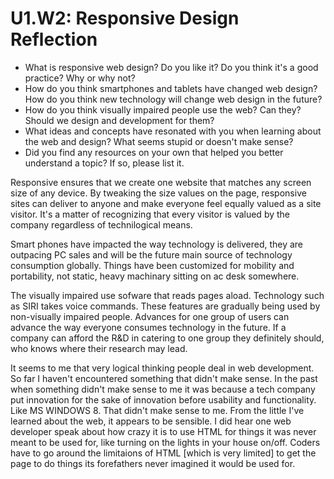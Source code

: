 # U1.W2: Responsive Design Reflection

* What is responsive web design? Do you like it?  Do you think it's a good practice? Why or why not?
* How do you think smartphones and tablets have changed web design? How do you think new technology will change web design in the future?
* How do you think visually impaired people use the web? Can they? Should we design and development for them?
* What ideas and concepts have resonated with you when learning about the web and design? What seems stupid or doesn't make sense?
* Did you find any resources on your own that helped you better understand a topic? If so, please list it.
 

Responsive ensures that we create one website that matches any screen size of any device. 
By tweaking the size values on the page, responsive sites can deliver to anyone and make everyone feel equally valued as a site visitor.
It's a matter of recognizing that every visitor is valued by the company regardless of technilogical means.

Smart phones have impacted the way technology is delivered, they are outpacing PC sales and will be the future main source of technology consumption globally. Things have been customized for mobility and portability, not static, heavy machinary sitting on ac desk somewhere.

The visually impaired use sofware that reads  pages aload. Technology such as SIRI takes voice commands. These features are gradually being used by non-visually impaired people. Advances for one group of users can advance the way everyone consumes technology in the future. If a company can afford the R&D in catering to one group they definitely should, who knows where their research may lead.

It seems to me that very logical thinking people deal in web development. So far I haven't encountered something that didn't make sense. In the past when something didn't make sense to me it was because a tech company put innovation for the sake of innovation before usability and functionality. Like MS WINDOWS 8. That didn't make sense to me. From the little I've learned about the web, it appears to be sensible. I did hear one web developer speak about how crazy it is to use HTML for things it was never meant to be used for, like turning on the lights in your house on/off. Coders have to go around the limitaions of HTML [which is very limited] to get the page to do things its forefathers never imagined it would be used for.
